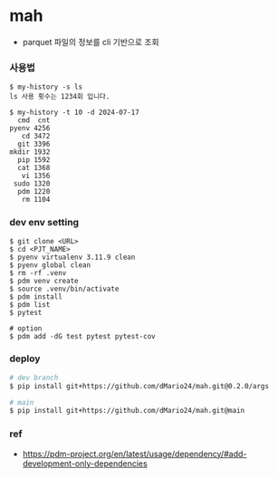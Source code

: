 # mah
- parquet 파일의 정보를 cli 기반으로 조회

### 사용법
```
$ my-history -s ls
ls 사용 횟수는 1234회 입니다.

$ my-history -t 10 -d 2024-07-17
  cmd  cnt
pyenv 4256
   cd 3472
  git 3396
mkdir 1932
  pip 1592
  cat 1368
   vi 1356
 sudo 1320
  pdm 1220
   rm 1104
```

### dev env setting
```
$ git clone <URL>
$ cd <PJT_NAME>
$ pyenv virtualenv 3.11.9 clean 
$ pyenv global clean 
$ rm -rf .venv
$ pdm venv create
$ source .venv/bin/activate
$ pdm install
$ pdm list
$ pytest

# option
$ pdm add -dG test pytest pytest-cov
```

### deploy
```bash
# dev branch
$ pip install git+https://github.com/dMario24/mah.git@0.2.0/args

# main
$ pip install git+https://github.com/dMario24/mah.git@main
```

### ref
- https://pdm-project.org/en/latest/usage/dependency/#add-development-only-dependencies
